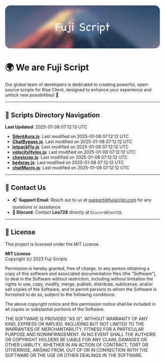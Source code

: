 ![Banner](.github/b.webp)

# 🌍 **We are Fuji Script**

Our global team of developers is dedicated to creating powerful, open-source scripts for Rise Client, designed to enhance your experience and unlock new possibilities! 🌟

---
<!-- SCRIPTS_NAVIGATION_START -->
## 📂 **Scripts Directory Navigation**

**Last Updated**: 2025-01-08 07:12:13 UTC

- **[SilentAura.js](scripts/SilentAura.js)**: Last modified on 2025-01-08 07:12:12 UTC
- **[ChatBypass.js](scripts/ChatBypass.js)**: Last modified on 2025-01-08 07:12:12 UTC
- **[jetpackFly.js](scripts/jetpackFly.js)**: Last modified on 2025-01-08 07:12:12 UTC
- **[velocityHylex.js](scripts/velocityHylex.js)**: Last modified on 2025-01-08 07:12:12 UTC
- **[chestxray.js](scripts/chestxray.js)**: Last modified on 2025-01-08 07:12:12 UTC
- **[bedxray.js](scripts/bedxray.js)**: Last modified on 2025-01-08 07:12:12 UTC
- **[chatMacro.js](scripts/chatMacro.js)**: Last modified on 2025-01-08 07:12:12 UTC

<!-- SCRIPTS_NAVIGATION_END -->

---

## 💬 **Contact Us**  
- 📬 **Support Email**: Reach out to us at [support@fujiscript.com](mailto:support@fujiscript.com) for any questions or assistance.  
- 💬 **Discord**: Contact **Leo728** directly at `Discord@leo728`.

---

## 📜 **License**

This project is licensed under the MIT License.  

**MIT License**  
Copyright (c) 2023 Fuji Scripts  

Permission is hereby granted, free of charge, to any person obtaining a copy of this software and associated documentation files (the "Software"), to deal in the Software without restriction, including without limitation the rights to use, copy, modify, merge, publish, distribute, sublicense, and/or sell copies of the Software, and to permit persons to whom the Software is furnished to do so, subject to the following conditions:  

The above copyright notice and this permission notice shall be included in all copies or substantial portions of the Software.  

THE SOFTWARE IS PROVIDED "AS IS", WITHOUT WARRANTY OF ANY KIND, EXPRESS OR IMPLIED, INCLUDING BUT NOT LIMITED TO THE WARRANTIES OF MERCHANTABILITY, FITNESS FOR A PARTICULAR PURPOSE AND NONINFRINGEMENT. IN NO EVENT SHALL THE AUTHORS OR COPYRIGHT HOLDERS BE LIABLE FOR ANY CLAIM, DAMAGES OR OTHER LIABILITY, WHETHER IN AN ACTION OF CONTRACT, TORT OR OTHERWISE, ARISING FROM, OUT OF OR IN CONNECTION WITH THE SOFTWARE OR THE USE OR OTHER DEALINGS IN THE SOFTWARE.  
